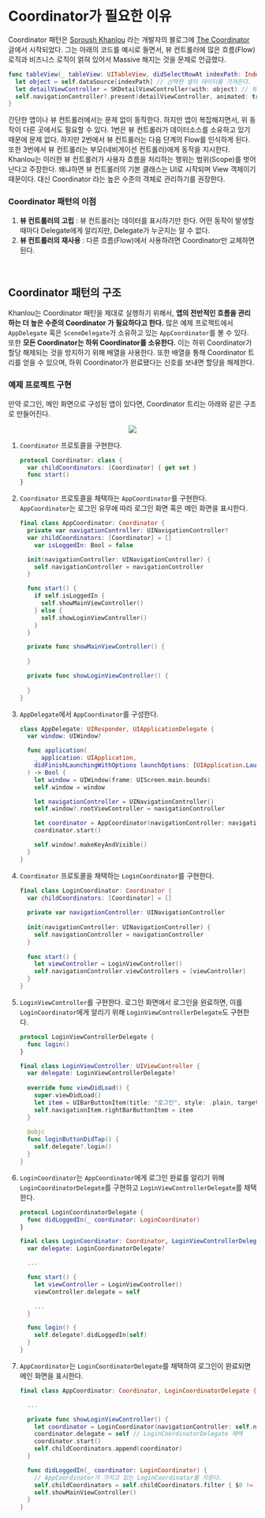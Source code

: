 # Coordinator가 필요한 이유

Coordinator 패턴은 [Soroush Khanlou](https://www.notion.so/Coordinator-05d78727d3824f8a8eedf438aefb7434) 라는 개발자의 블로그에 [The Coordinator](https://khanlou.com/2015/01/the-coordinator/) 글에서 시작되었다. 그는 아래의 코드를 예시로 들면서, 뷰 컨트롤러에 많은 흐름(Flow) 로직과 비즈니스 로직이 얽혀 있어서 Massive 해지는 것을 문제로 언급했다.

```swift
func tableView(_ tableView: UITableView, didSelectRowAt indexPath: IndexPath) {
  let object = self.dataSource[indexPath] // 선택한 셀의 데이터를 가져온다.
  let detailViewController = SKDetailViewController(with: object) // 뷰 컨트롤러를 만든다.
  self.navigationController?.present(detailViewController, animated: true, completion: nil) // 뷰 컨트롤러를 푸시한다.
}
```

간단한 앱이나 뷰 컨트롤러에서는 문제 없이 동작한다. 하지만 앱이 복잡해지면서, 위 동작이 다른 곳에서도 필요할 수 있다. 1번은 뷰 컨트롤러가 데이터소스를 소유하고 있기 때문에 문제 없다. 하지만 2번에서 뷰 컨트롤러는 다음 단계의 Flow를 인식하게 된다. 또한 3번에서 뷰 컨트롤러는 부모(네비게이션 컨트롤러)에게 동작을 지시한다. Khanlou는 이러한 뷰 컨트롤러가 사용자 흐름을 처리하는 행위는 범위(Scope)를 벗어난다고 주장한다. 왜냐하면 뷰 컨트롤러의 기본 클래스는 UI로 시작되며 View 객체이기 때문이다. 대신 Coordinator 라는 높은 수준의 객체로 관리하기를 권장한다.

### Coordinator 패턴의 이점

1. **뷰 컨트롤러의 고립** : 뷰 컨트롤러는 데이터를 표시하기만 한다. 어떤 동작이 발생할 때마다 Delegate에게 알리지만, Delegate가 누군지는 알 수 없다.
2. **뷰 컨트롤러의 재사용** : 다른 흐름(Flow)에서 사용하려면 Coordinator만 교체하면 된다.

&nbsp;
## Coordinator 패턴의 구조

Khanlou는 Coordinator 패턴을 제대로 실행하기 위해서, **앱의 전반적인 흐름을 관리하는 더 높은 수준의 Coordinator 가 필요하다고 한다.** 많은 예제 프로젝트에서 `AppDelegate` 혹은 `SceneDelegate`가 소유하고 있는 `AppCoordinator`를 볼 수 있다. 또한 **모든 Coordinator는 하위 Coordinator를 소유한다.** 이는 하위 Coordinator가 할당 해제되는 것을 방지하기 위해 배열을 사용한다. 또한 배열을 통해 Coordinator 트리를 얻을 수 있으며, 하위 Coordinator가 완료됐다는 신호를 보내면 할당을 해제한다.

### 예제 프로젝트 구현

만약 로그인, 메인 화면으로 구성된 앱이 있다면, Coordinator 트리는 아래와 같은 구조로 만들어진다.

<p align="center">
<img src="https://user-images.githubusercontent.com/61190690/220254500-e9ae1f33-8727-44b3-bc5b-f01da4453233.png">
</p>

1. `Coordinator` 프로토콜을 구현한다.
    
    ```swift
    protocol Coordinator: class {
      var childCoordinators: [Coordinator] { get set }
      func start()
    }
    ```
    
2. `Coordinator` 프로토콜을 채택하는 `AppCoordinator`를 구현한다. `AppCoordinator`는 로그인 유무에 따라 로그인 화면 혹은 메인 화면을 표시한다.
    
    ```swift
    final class AppCoordinator: Coordinator {
      private var navigationController: UINavigationController?
      var childCoordinators: [Coordinator] = []
    	var isLoggedIn: Bool = false
    
      init(navigationController: UINavigationController) {
        self.navigationController = navigationController
      }
    
      func start() {
        if self.isLoggedIn {
          self.showMainViewController()
        } else {
          self.showLoginViewController()
        }
      }
    
      private func showMainViewController() {
    	
      }
    
      private func showLoginViewController() {
    		
      }
    }
    ```
    
3. `AppDelegate`에서 `AppCoordinator`를 구성한다.
    
    ```swift
    class AppDelegate: UIResponder, UIApplicationDelegate {
      var window: UIWindow?
    
      func application(
        _ application: UIApplication,
        didFinishLaunchingWithOptions launchOptions: [UIApplication.LaunchOptionsKey: Any]? = nil
      ) -> Bool {
        let window = UIWindow(frame: UIScreen.main.bounds)
        self.window = window
    
        let navigationController = UINavigationController()
        self.window?.rootViewController = navigationController
    
        let coordinator = AppCoordinator(navigationController: navigationController)
        coordinator.start()
    
        self.window?.makeKeyAndVisible()
      }
    }
    ```
    
4. `Coordinator` 프로토콜을 채택하는 `LoginCoordinator`를 구현한다.
    
    ```swift
    final class LoginCoordinator: Coordinator {
      var childCoordinators: [Coordinator] = []
        
      private var navigationController: UINavigationController
        
      init(navigationController: UINavigationController) {
        self.navigationController = navigationController
      }
        
      func start() {
        let viewController = LoginViewController()
        self.navigationController.viewControllers = [viewController]
      }
    }
    ```
    
5. `LoginViewController`를 구현한다. 로그인 화면에서 로그인을 완료하면, 이를 `LoginCoordinator`에게 알리기 위해 `LoginViewControllerDelegate`도 구현한다.
    
    ```swift
    protocol LoginViewControllerDelegate {
      func login()
    }
    
    final class LoginViewController: UIViewController {
      var delegate: LoginViewControllerDelegate?
        
      override func viewDidLoad() {
        super.viewDidLoad()
        let item = UIBarButtonItem(title: "로그인", style: .plain, target: self, action: #selector(self.loginButtonDidTap))
        self.navigationItem.rightBarButtonItem = item
      }
        
      @objc
      func loginButtonDidTap() {
        self.delegate?.login()
      }
    }
    ```
    
6. `LoginCoordinator`는 `AppCoordinator`에게 로그인 완료를 알리기 위해 `LoginCoordinatorDelegate`를 구현하고 `LoginViewControllerDelegate`를 채택한다.
    
    ```swift
    protocol LoginCoordinatorDelegate {
      func didLoggedIn(_ coordinator: LoginCoordinator)
    }
    
    final class LoginCoordinator: Coordinator, LoginViewControllerDelegate {
      var delegate: LoginCoordinatorDelegate?
    
      ...
    
      func start() {
        let viewController = LoginViewController()
        viewController.delegate = self
    
        ...
      }
    
      func login() {
        self.delegate?.didLoggedIn(self)
      }
    }
    ```
    
7. `AppCoordinator`는 `LoginCoordinatorDelegate`를 채택하여 로그인이 완료되면 메인 화면을 표시한다.
    
    ```swift
    final class AppCoordinator: Coordinator, LoginCoordinatorDelegate {
    
      ...
    
      private func showLoginViewController() {
        let coordinator = LoginCoordinator(navigationController: self.navigationController)
        coordinator.delegate = self // LoginCoordinatorDelegate 채택
        coordinator.start()
        self.childCoordinators.append(coordinator)
      }
    
      func didLoggedIn(_ coordinator: LoginCoordinator) {
        // AppCoordinator가 가지고 있는 LoginCoordinator를 지운다.
        self.childCoordinators = self.childCoordinators.filter { $0 != coordinator }
        self.showMainViewController()
      }
    }
    ```